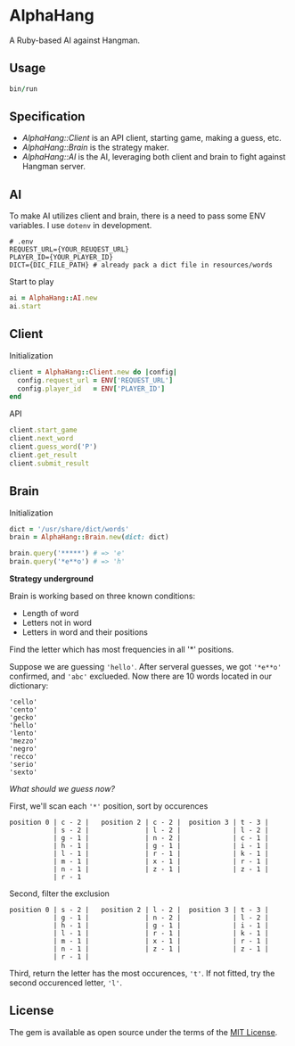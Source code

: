 # AlphaHang

A Ruby-based AI against Hangman.

## Usage

```ruby
bin/run
```

## Specification

+ *AlphaHang::Client* is an API client, starting game, making a guess, etc.
+ *AlphaHang::Brain* is the strategy maker.
+ *AlphaHang::AI* is the AI, leveraging both client and brain to fight against Hangman server.

## AI

To make AI utilizes client and brain, there is a need to pass some ENV variables. I use `dotenv` in development.

```
# .env
REQUEST_URL={YOUR_REUQEST_URL}
PLAYER_ID={YOUR_PLAYER_ID}
DICT={DIC_FILE_PATH} # already pack a dict file in resources/words
```

Start to play

```ruby
ai = AlphaHang::AI.new
ai.start
```

## Client

Initialization

```ruby
client = AlphaHang::Client.new do |config|
  config.request_url = ENV['REQUEST_URL']
  config.player_id   = ENV['PLAYER_ID']
end
```

API

```ruby
client.start_game
client.next_word
client.guess_word('P')
client.get_result
client.submit_result
```

## Brain

Initialization

```ruby
dict = '/usr/share/dict/words'
brain = AlphaHang::Brain.new(dict: dict)

brain.query('*****') # => 'e'
brain.query('*e**o') # => 'h'
```

**Strategy underground**

Brain is working based on three known conditions:

+ Length of word
+ Letters not in word
+ Letters in word and their positions

Find the letter which has most frequencies in all '*' positions.

Suppose we are guessing `'hello'`. After serveral guesses, we got `'*e**o'` confirmed, and `'abc'` exclueded. Now there are 10 words located in our dictionary:

```
'cello'
'cento'
'gecko'
'hello'
'lento'
'mezzo'
'negro'
'recco'
'serio'
'sexto'
```

*What should we guess now?*

First, we'll scan each `'*'` position, sort by occurences

```
position 0 | c - 2 |   position 2 | c - 2 |  position 3 | t - 3 |
           | s - 2 |              | l - 2 |             | l - 2 |
           | g - 1 |              | n - 2 |             | c - 1 |
           | h - 1 |              | g - 1 |             | i - 1 |
           | l - 1 |              | r - 1 |             | k - 1 |
           | m - 1 |              | x - 1 |             | r - 1 |
           | n - 1 |              | z - 1 |             | z - 1 |
           | r - 1
```

Second, filter the exclusion

```
position 0 | s - 2 |   position 2 | l - 2 |  position 3 | t - 3 |
           | g - 1 |              | n - 2 |             | l - 2 |
           | h - 1 |              | g - 1 |             | i - 1 |
           | l - 1 |              | r - 1 |             | k - 1 |
           | m - 1 |              | x - 1 |             | r - 1 |
           | n - 1 |              | z - 1 |             | z - 1 |
           | r - 1 |
```

Third, return the letter has the most occurences, `'t'`. If not fitted, try the second occurenced letter, `'l'`.

## License

The gem is available as open source under the terms of the [MIT License](http://opensource.org/licenses/MIT).

